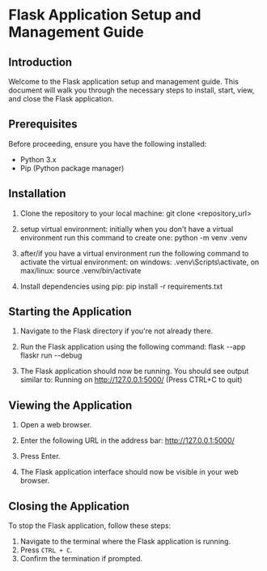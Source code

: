 # Flask Application Setup and Management Guide

## Introduction
Welcome to the Flask application setup and management guide. This document will walk you through the necessary steps to install, start, view, and close the Flask application.

## Prerequisites
Before proceeding, ensure you have the following installed:
- Python 3.x
- Pip (Python package manager)

## Installation
1. Clone the repository to your local machine:
git clone <repository_url>

2. setup virtual environment:
initially when you don't have a virtual environment
run this command to create one: python -m venv .venv

3. after/if you have a virtual environment run the following command to activate the virtual environment: on windows: .venv\Scripts\activate, on max/linux: source .venv/bin/activate

4. Install dependencies using pip: pip install -r requirements.txt


## Starting the Application
1. Navigate to the Flask directory if you're not already there.
2. Run the Flask application using the following command: flask --app flaskr run --debug

3. The Flask application should now be running. You should see output similar to:
 Running on http://127.0.0.1:5000/ (Press CTRL+C to quit)



## Viewing the Application
1. Open a web browser.
2. Enter the following URL in the address bar: http://127.0.0.1:5000/

3. Press Enter.
4. The Flask application interface should now be visible in your web browser.

## Closing the Application
To stop the Flask application, follow these steps:
1. Navigate to the terminal where the Flask application is running.
2. Press `CTRL + C`.
3. Confirm the termination if prompted.


